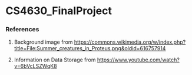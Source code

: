 # CS4630_FinalProject

### References

1. Background image from https://commons.wikimedia.org/w/index.php?title=File:Summer_creatures_in_Proteus.png&oldid=616757914

2. Information on Data Storage from https://www.youtube.com/watch?v=6bVcLSZWqK8